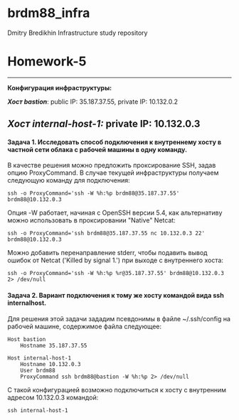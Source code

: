 ﻿# brdm88_infra
Dmitry Bredikhin Infrastructure study repository

Homework-5
===========

----
**Конфигурация инфраструктуры:**

***Хост bastion***: public IP: 35.187.37.55, private IP: 10.132.0.2
	
***Хост internal-host-1:*** private IP: 10.132.0.3
----

#### Задача 1. Исследовать способ подключения к внутреннему хосту в частной сети облака с рабочей машины в одну команду.

В качестве решения можно предложить проксирование SSH, задав опцию ProxyCommand.
В случае текущей инфраструктуры получаем следующую команду для подключения:
```
ssh -o ProxyCommand='ssh -W %h:%p brdm88@35.187.37.55' brdm88@10.132.0.3
```
Опция -W работает, начиная с OpenSSH версии 5.4, как альтернативу можно использовать в проксировании "Native" Netcat:
```
ssh -o ProxyCommand='ssh brdm88@35.187.37.55 nc 10.132.0.3 22' brdm88@10.132.0.3
```

Можно добавить перенаправление stderr, чтобы подавить вывод ошибок от Netcat ('Killed by signal 1.') при выходе с внутреннего хоста:
```
ssh -o ProxyCommand='ssh -W %h:%p %r@35.187.37.55' brdm88@10.132.0.3 2> /dev/null
```


#### Задача 2. Вариант подключения к тому же хосту командой вида ssh internalhost.

Для решения этой задачи зададим псевдонимы в файле ~/.ssh/config на рабочей машине, содержимое файла следующее:

```
Host bastion
    Hostname 35.187.37.55

Host internal-host-1
    Hostname 10.132.0.3
    User brdm88
    ProxyCommand ssh brdm88@bastion -W %h:%p 2> /dev/null	
```

С такой конфигурацией возможно подключиться к хосту с внутренним адресом 10.132.0.3 командой:

``` ssh internal-host-1 ```
